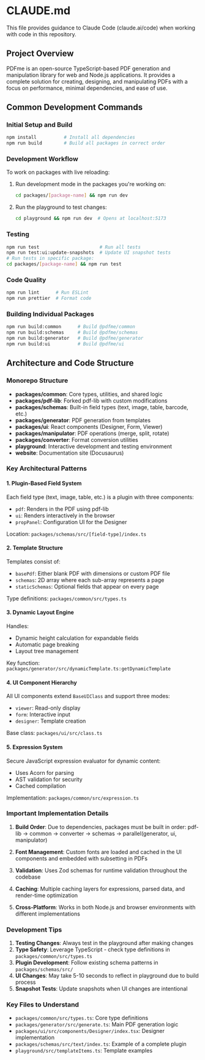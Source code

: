 # CLAUDE.md

This file provides guidance to Claude Code (claude.ai/code) when working with code in this repository.

## Project Overview

PDFme is an open-source TypeScript-based PDF generation and manipulation library for web and Node.js applications. It provides a complete solution for creating, designing, and manipulating PDFs with a focus on performance, minimal dependencies, and ease of use.

## Common Development Commands

### Initial Setup and Build
```bash
npm install          # Install all dependencies
npm run build        # Build all packages in correct order
```

### Development Workflow
To work on packages with live reloading:
1. Run development mode in the packages you're working on:
   ```bash
   cd packages/[package-name] && npm run dev
   ```
2. Run the playground to test changes:
   ```bash
   cd playground && npm run dev  # Opens at localhost:5173
   ```

### Testing
```bash
npm run test                      # Run all tests
npm run test:ui:update-snapshots  # Update UI snapshot tests
# Run tests in specific package:
cd packages/[package-name] && npm run test
```

### Code Quality
```bash
npm run lint      # Run ESLint
npm run prettier  # Format code
```

### Building Individual Packages
```bash
npm run build:common      # Build @pdfme/common
npm run build:schemas     # Build @pdfme/schemas
npm run build:generator   # Build @pdfme/generator
npm run build:ui          # Build @pdfme/ui
```

## Architecture and Code Structure

### Monorepo Structure
- **packages/common**: Core types, utilities, and shared logic
- **packages/pdf-lib**: Forked pdf-lib with custom modifications
- **packages/schemas**: Built-in field types (text, image, table, barcode, etc.)
- **packages/generator**: PDF generation from templates
- **packages/ui**: React components (Designer, Form, Viewer)
- **packages/manipulator**: PDF operations (merge, split, rotate)
- **packages/converter**: Format conversion utilities
- **playground**: Interactive development and testing environment
- **website**: Documentation site (Docusaurus)

### Key Architectural Patterns

#### 1. Plugin-Based Field System
Each field type (text, image, table, etc.) is a plugin with three components:
- `pdf`: Renders in the PDF using pdf-lib
- `ui`: Renders interactively in the browser
- `propPanel`: Configuration UI for the Designer

Location: `packages/schemas/src/[field-type]/index.ts`

#### 2. Template Structure
Templates consist of:
- `basePdf`: Either blank PDF with dimensions or custom PDF file
- `schemas`: 2D array where each sub-array represents a page
- `staticSchemas`: Optional fields that appear on every page

Type definitions: `packages/common/src/types.ts`

#### 3. Dynamic Layout Engine
Handles:
- Dynamic height calculation for expandable fields
- Automatic page breaking
- Layout tree management

Key function: `packages/generator/src/dynamicTemplate.ts:getDynamicTemplate`

#### 4. UI Component Hierarchy
All UI components extend `BaseUIClass` and support three modes:
- `viewer`: Read-only display
- `form`: Interactive input
- `designer`: Template creation

Base class: `packages/ui/src/class.ts`

#### 5. Expression System
Secure JavaScript expression evaluator for dynamic content:
- Uses Acorn for parsing
- AST validation for security
- Cached compilation

Implementation: `packages/common/src/expression.ts`

### Important Implementation Details

1. **Build Order**: Due to dependencies, packages must be built in order:
   pdf-lib → common → converter → schemas → parallel(generator, ui, manipulator)

2. **Font Management**: Custom fonts are loaded and cached in the UI components and embedded with subsetting in PDFs

3. **Validation**: Uses Zod schemas for runtime validation throughout the codebase

4. **Caching**: Multiple caching layers for expressions, parsed data, and render-time optimization

5. **Cross-Platform**: Works in both Node.js and browser environments with different implementations

### Development Tips

1. **Testing Changes**: Always test in the playground after making changes
2. **Type Safety**: Leverage TypeScript - check type definitions in `packages/common/src/types.ts`
3. **Plugin Development**: Follow existing schema patterns in `packages/schemas/src/`
4. **UI Changes**: May take 5-10 seconds to reflect in playground due to build process
5. **Snapshot Tests**: Update snapshots when UI changes are intentional

### Key Files to Understand

- `packages/common/src/types.ts`: Core type definitions
- `packages/generator/src/generate.ts`: Main PDF generation logic
- `packages/ui/src/components/Designer/index.tsx`: Designer implementation
- `packages/schemas/src/text/index.ts`: Example of a complete plugin
- `playground/src/templateItems.ts`: Template examples
